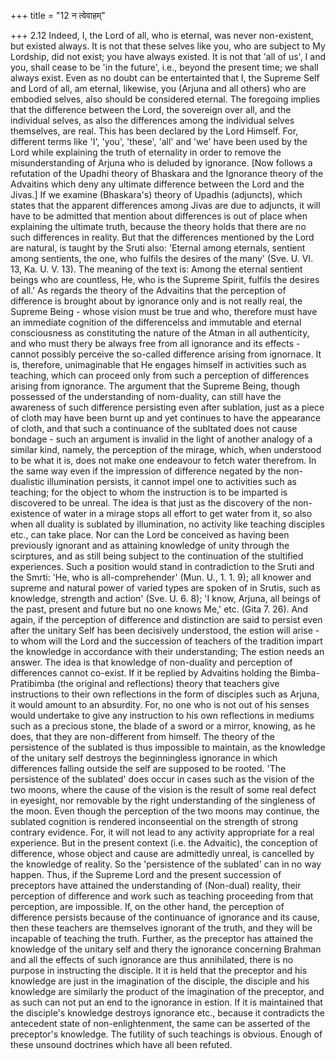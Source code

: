 +++
title = "12 न त्वेवाहम्"

+++
2.12 Indeed, I, the Lord of all, who is eternal, was never non-existent,
but existed always. It is not that these selves like you, who are subject to My Lordship, did not exist; you have always existed. It is not that 'all of us', I and you, shall cease to be 'in the future',
i.e., beyond the present time; we shall always exist. Even as no doubt can be entertainted that I, the Supreme Self and Lord of all, am eternal, likewise, you (Arjuna and all others) who are embodied selves,
also should be considered eternal. The foregoing implies that the difference between the Lord, the sovereign over all, and the individual selves, as also the differences among the individual selves themselves,
are real. This has been declared by the Lord Himself. For, different terms like 'I', 'you', 'these', 'all' and 'we' have been used by the Lord while explaining the truth of eternality in order to remove the misunderstanding of Arjuna who is deluded by ignorance. \[Now follows a refutation of the Upadhi theory of Bhaskara and the Ignorance theory of the Advaitins which deny any ultimate difference between the Lord and the Jivas.\] If we examine (Bhaskara's) theory of Upadhis (adjuncts),
which states that the apparent differences among Jivas are due to adjuncts, it will have to be admitted that mention about differences is out of place when explaining the ultimate truth, because the theory holds that there are no such differences in reality. But that the differences mentioned by the Lord are natural, is taught by the Sruti also: 'Eternal among eternals, sentient among sentients, the one, who fulfils the desires of the many' (Sve. U. VI. 13, Ka. U. V. 13). The meaning of the text is: Among the eternal sentient beings who are countless, He, who is the Supreme Spirit, fulfils the desires of all.'
As regards the theory of the Advaitins that the perception of difference is brought about by ignorance only and is not really real, the Supreme Being - whose vision must be true and who, therefore must have an immediate cognition of the differencelss and immutable and eternal consciousness as constituting the nature of the Atman in all authenticity, and who must thery be always free from all ignorance and its effects - cannot possibly perceive the so-called difference arising from ignornace. It is, therefore, unimaginable that He engages himself in activities such as teaching, which can proceed only from such a perception of differences arising from ignorance. The argument that the Supreme Being, though possessed of the understanding of nom-duality, can still have the awareness of such difference persisting even after sublation, just as a piece of cloth may have been burnt up and yet continues to have the appearance of cloth, and that such a continuance of the subltated does not cause bondage - such an argument is invalid in the light of another analogy of a similar kind, namely, the perception of the mirage, which, when understood to be what it is, does not make one endeavour to fetch water therefrom. In the same way even if the impression of difference negated by the non-dualistic illumination persists, it cannot impel one to activities such as teaching; for the object to whom the instruction is to be imparted is discovered to be unreal. The idea is that just as the discovery of the non-existence of water in a mirage stops all effort to get water from it, so also when all duality is sublated by illumination, no activity like teaching disciples etc., can take place. Nor can the Lord be conceived as having been previously ignorant and as attaining knowledge of unity through the scirptures, and as still being subject to the continuation of the stultified experiences. Such a position would stand in contradiction to the Sruti and the Smrti: 'He, who is all-comprehender' (Mun. U., 1. 1.
9); all knower and supreme and natural power of varied types are spoken of in Srutis, such as knowledge, strength and action' (Sve. U. 6. 8); 'I know, Arjuna, all beings of the past, present and future but no one knows Me,' etc. (Gita 7. 26). And again, if the perception of difference and distinction are said to persist even after the unitary Self has been decisively understood, the estion will arise - to whom will the Lord and the succession of teachers of the tradition impart the knowledge in accordance with their understanding; The estion needs an answer. The idea is that knowledge of non-duality and perception of differences cannot co-exist. If it be replied by Advaitins holding the Bimba-Pratibimba (the original and reflections) theory that teachers give instructions to their own reflections in the form of disciples such as Arjuna, it would amount to an absurdity. For, no one who is not out of his senses would undertake to give any instruction to his own reflections in mediums such as a precious stone, the blade of a sword or a mirror, knowing, as he does, that they are non-different from himself.
The theory of the persistence of the sublated is thus impossible to maintain, as the knowledge of the unitary self destroys the beginningless ignorance in which differences falling outside the self are supposed to be rooted. 'The persistence of the sublated' does occur in cases such as the vision of the two moons, where the cause of the vision is the result of some real defect in eyesight, nor removable by the right understanding of the singleness of the moon. Even though the perception of the two moons may continue, the sublated cognition is rendered inconseential on the strength of strong contrary evidence. For,
it will not lead to any activity appropriate for a real experience. But in the present context (i.e. the Advaitic), the conception of difference, whose object and cause are admittedly unreal, is cancelled by the knowledge of reality. So the 'persistence of the sublated' can in no way happen. Thus, if the Supreme Lord and the present succession of preceptors have attained the understanding of (Non-dual) reality, their perception of difference and work such as teaching proceeding from that perception, are impossible. If, on the other hand, the perception of difference persists because of the continuance of ignorance and its cause, then these teachers are themselves ignorant of the truth, and they will be incapable of teaching the truth. Further, as the preceptor has attained the knowledge of the unitary self and thery the ignorance concerning Brahman and all the effects of such ignorance are thus annihilated, there is no purpose in instructing the disciple. It it is held that the preceptor and his knowledge are just in the imagination of the disciple, the disciple and his knowledge are similarly the product of the imagination of the preceptor, and as such can not put an end to the ignorance in estion. If it is maintained that the disciple's knowledge destroys ignorance etc., because it contradicts the antecedent state of non-enlightenment, the same can be asserted of the preceptor's knowledge. The futility of such teachings is obvious. Enough of these unsound doctrines which have all been refuted.
